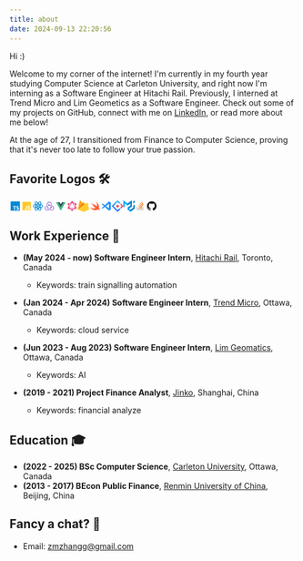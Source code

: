 ```yaml
---
title: about
date: 2024-09-13 22:20:56
---
```


Hi :)

Welcome to my corner of the internet! I'm currently in my fourth year studying Computer Science at Carleton University, and right now I'm interning as a Software Engineer at Hitachi Rail. Previously, I interned at Trend Micro and Lim Geometics as a Software Engineer. Check out some of my projects on GitHub, connect with me on [LinkedIn](https://www.linkedin.com/in/zhimengzhang/), or read more about me below!

At the age of 27, I transitioned from Finance to Computer Science, proving that it's never too late to follow your true passion.

## Favorite Logos 🛠

<p style="display: flex; flex-direction: row; justify-content: flex-start; align-items: center;">
  <img src="https://raw.githubusercontent.com/cheng-kang/cheng-kang/master/assets/typescript.svg" width="20" height="20" />
  <img src="https://raw.githubusercontent.com/cheng-kang/cheng-kang/master/assets/javascript.svg" width="20" height="20" />
  <img src="https://raw.githubusercontent.com/cheng-kang/cheng-kang/master/assets/react_ts.svg" width="20" height="20" />
  <img src="https://raw.githubusercontent.com/cheng-kang/cheng-kang/master/assets/redux.svg" width="20" height="20" />
  <img src="https://raw.githubusercontent.com/cheng-kang/cheng-kang/master/assets/vue.svg" width="20" height="20" />
  <img src="https://raw.githubusercontent.com/cheng-kang/cheng-kang/master/assets/graphql.svg" width="20" height="20" />
  <img src="https://raw.githubusercontent.com/cheng-kang/cheng-kang/master/assets/firebase.svg" width="20" height="20" />
  <img src="https://raw.githubusercontent.com/cheng-kang/cheng-kang/master/assets/swift.svg" width="20" height="20" />
  <img src="https://raw.githubusercontent.com/cheng-kang/cheng-kang/master/assets/vscode.svg" width="20" height="20" />
  <img src="https://raw.githubusercontent.com/cheng-kang/cheng-kang/master/assets/ant-design.svg" width="20" height="20" />
  <img src="https://raw.githubusercontent.com/cheng-kang/cheng-kang/master/assets/material-ui.svg" width="20" height="20" />
  <img src="https://raw.githubusercontent.com/cheng-kang/cheng-kang/master/assets/stackoverflow.svg" width="20" height="20" />
  <img src="https://raw.githubusercontent.com/cheng-kang/cheng-kang/master/assets/github.svg" width="20" height="20" />
</p>

## Work Experience 💼
- **(May 2024 - now) Software Engineer Intern**, [Hitachi Rail](https://www.hitachirail.com/), Toronto, Canada
  - Keywords: train signalling automation

- **(Jan 2024 - Apr 2024) Software Engineer Intern**, [Trend Micro](https://www.trendmicro.com/en_us/business.html), Ottawa, Canada
  - Keywords: cloud service

- **(Jun 2023 - Aug 2023) Software Engineer Intern**, [Lim Geomatics](https://www.limgeomatics.com/), Ottawa, Canada
  - Keywords: AI

- **(2019 - 2021) Project Finance Analyst**, [Jinko](https://www.jinkopower.com/en), Shanghai, China
  - Keywords: financial analyze

## Education 🎓

- **(2022 - 2025) BSc Computer Science**, [Carleton University](https://carleton.ca/), Ottawa, Canada
- **(2013 - 2017) BEcon Public Finance**, [Renmin University of China](https://en.ruc.edu.cn/), Beijing, China

## Fancy a chat? 💬

- Email: [zmzhangg@gmail.com](mailto:zmzhangg@gmail.com)
